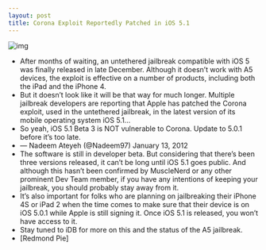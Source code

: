 ```yaml
---
layout: post
title: Corona Exploit Reportedly Patched in iOS 5.1
---
```

![img](http://media.idownloadblog.com/wp-content/uploads/2011/12/Jailbreak-Killer.png)
* After months of waiting, an untethered jailbreak compatible with iOS 5 was finally released in late December. Although it doesn’t work with A5 devices, the exploit is effective on a number of products, including both the iPad and the iPhone 4.
* But it doesn’t look like it will be that way for much longer. Multiple jailbreak developers are reporting that Apple has patched the Corona exploit, used in the untethered jailbreak, in the latest version of its mobile operating system iOS 5.1…
* So yeah, iOS 5.1 Beta 3 is NOT vulnerable to Corona. Update to 5.0.1 before it’s too late.
* — Nadeem Ateyeh (@Nadeem97) January 13, 2012
* The software is still in developer beta. But considering that there’s been three versions released, it can’t be long until iOS 5.1 goes public. And although this hasn’t been confirmed by MuscleNerd or any other prominent Dev Team member, if you have any intentions of keeping your jailbreak, you should probably stay away from it.
* It’s also important for folks who are planning on jailbreaking their iPhone 4S or iPad 2 when the time comes to make sure that their device is on iOS 5.0.1 while Apple is still signing it. Once iOS 5.1 is released, you won’t have access to it.
* Stay tuned to iDB for more on this and the status of the A5 jailbreak.
* [Redmond Pie]

